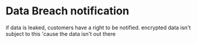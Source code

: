# Data Breach notification
if data is leaked, customers have a right to be notified.
encrypted data isn't subject to this 'cause the data isn't out there